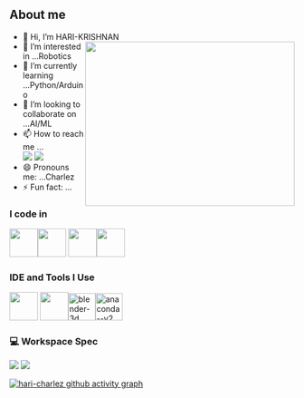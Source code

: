 ## About me
- 👋 Hi, I’m HARI-KRISHNAN
  <img align="right" width="370" height="290" src="https://i.pinimg.com/originals/47/f0/34/47f0342cec72b800463bf003eac1257e.gif">
- 👀 I’m interested in ...Robotics
- 🌱 I’m currently learning ...Python/Arduino
- 💞️ I’m looking to collaborate on ...AI/ML
- 📫 How to reach me ...
  <br/> [<img src="https://img.shields.io/badge/Twitter-1DA1F2?style=for-the-badge&logo=twitter&logoColor=white" />](https://twitter.com/tncharlez21) [<img src="https://img.shields.io/badge/LinkedIn-0077B5?style=for-the-badge&logo=linkedin&logoColor=white" />](https://www.linkedin.com/in/hari-krishnan-373339288/)
- 😄 Pronouns me: ...Charlez
- ⚡ Fun fact: ...

### I code in
<img height="50" width="50" src="https://img.icons8.com/color/48/000000/python.png" /><img height="50" width="50" src="https://img.icons8.com/color/48/000000/html-5.png" /> <img height="50" width="50" src="https://img.icons8.com/color/48/000000/css3.png" /><img height="50" width="50" src="https://img.icons8.com/color/48/000000/java-coffee-cup-logo.png" />

### IDE and Tools I Use
<img height="50" width="50" src="https://img.icons8.com/color/48/000000/visual-studio-code-2019.png"/> <img height="50" width="50" src="https://img.icons8.com/color/48/000000/pycharm.png"/><img width="48" height="48" src="https://img.icons8.com/color/48/blender-3d.png" alt="blender-3d"/><img width="48" height="48" src="https://img.icons8.com/fluency/48/anaconda--v2.png" alt="anaconda--v2"/> 

### 💻 Workspace Spec
<img src="https://img.shields.io/badge/Intel-Core_i5_11th-0071C5?style=for-the-badge&logo=intel&logoColor=white"/> <img src="https://img.shields.io/badge/NVIDIA-GTX1650-76B900?style=for-the-badge&logo=nvidia&logoColor=white"/>

[![hari-charlez github activity graph](https://github-readme-activity-graph.vercel.app/graph?username=hari-charlez&bg_color=050505&color=ede8ed&line=47e10e&point=e1dada&area=true&hide_border=true)](https://github.com/ashutosh00710/github-readme-activity-graph)
<!---
HARI-CHARLEZ/HARI-CHARLEZ is a ✨ special ✨ repository because its `README.md` (this file) appears on your GitHub profile.
You can click the Preview link to take a look at your changes.
--->

